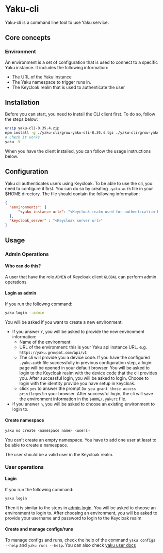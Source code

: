 # Yaku-cli

Yaku-cli is a command line tool to use Yaku service.

## Core concepts

### Environment

An environment is a set of configuration that is used to connect to a specific Yaku instance. It includes the following information:
- The URL of the Yaku instance
- The Yaku namespace to trigger runs in.
- The Keycloak realm that is used to authenticate the user

## Installation

Before you can start, you need to install the CLI client first. To do so, follow the steps below:

```bash
unzip yaku-cli-0.39.4.zip
npm install -g ./yaku-cli/grow-yaku-cli-0.39.4.tgz ./yaku-cli/grow-yaku-client-lib-0.39.4.tgz
# Check it works
yaku -V
```

When you have the client installed, you can follow the usage instructions below.

## Configuration

Yaku cli authenticates users using Keycloak. To be able to use the cli, you need to configure it first. You can do so by creating `.yaku-auth` file in your $HOME directory. The file should contain the following information:

```json
{
  "environments": {
      "<yaku instance url>": "<Keycloak realm used for authentication by the instance>"
  },
  "keycloak_server" : "<Keycloak server url>"
}
```

## Usage

### Admin Operations

#### Who can do this?

A user that have the role `ADMIN` of Keycloak client `GLOBAL` can perform admin operations.

#### Login as admin

If you run the followng command:
```bash
yaku login --admin 
```

You will be asked if you want to create a new environment.
 - If you answer `Y`, you will be asked to provide the new environment information:
    - Name of the environment
    - URL of the environment: this is your Yaku api instance URL. e.g. `https://yaku.growpat.com/api/v1`
    - The cli will provide you a device code. If you have the configured `.yaku-auth` file successfully in previous configuration step, a login page will be opened in your default browser. You will be asked to login to the Keycloak realm with the device code that the cli provides you. After successful login, you will be asked to login. Choose to login with the identity provide you have setup in keycloak. 
    - click `yes` to answer the prompt `Do you grant these access privileges?`in your browser.
    After successful login, the cli will save the environment information in the `$HOME/.yakurc` file.
 - If you answer `n`, you will be asked to choose an existing environment to login to.



#### Create namespace
    
```bash
yaku ns create <namespace name> <users>
```

You can't create an empty namespace. You have to add one user at least to be able to create a namespace. 

The user should be a valid user in the Keycloak realm.

### User operations

#### Login

If you run the following command:
```bash
yaku login
```

Then it is similar to the steps in [admin login](#login-as-admin). You will be asked to choose an environment to login to. After choosing an environment, you will be asked to provide your username and password to login to the Keycloak realm.

#### Create and manage configs/runs

To manage configs and runs, check the help of the command `yaku configs --help` and `yaku runs --help`.
You can also check [yaku user docs](https://docs.bswf.tech/cli/index.html)


